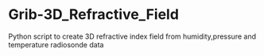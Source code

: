 # Grib-3D_Refractive_Field
Python script to create 3D refractive index field from humidity,pressure and temperature radiosonde data 
